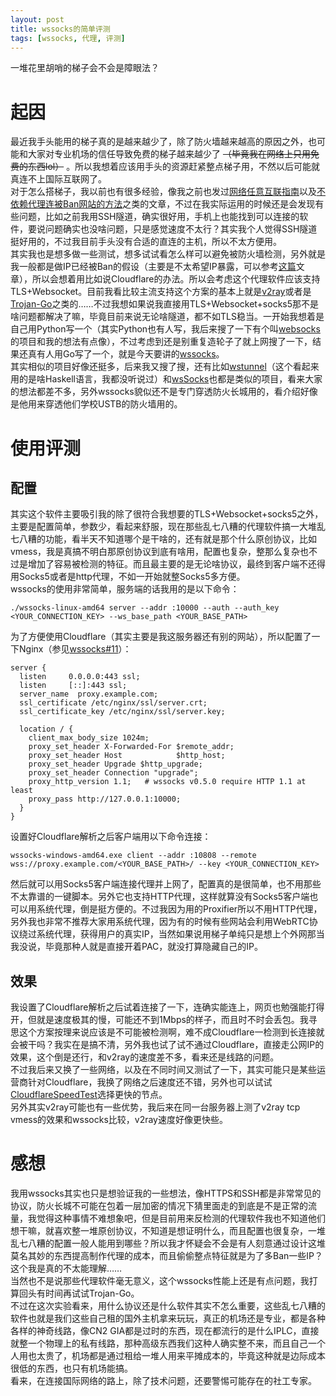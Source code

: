 ```yaml
---
layout: post
title: wssocks的简单评测
tags: [wssocks, 代理, 评测]
---
```


  一堆花里胡哨的梯子会不会是障眼法？<!--more-->    
  
# 起因
  最近我手头能用的梯子真的是越来越少了，除了防火墙越来越高的原因之外，也可能和大家对专业机场的信任导致免费的梯子越来越少了 ~~（毕竟我在网络上只用免费的东西lol）~~ 。所以我想着应该用手头的资源赶紧整点梯子用，不然以后可能就真连不上国际互联网了。   
  对于怎么搭梯子，我以前也有很多经验，像我之前也发过[网络任意互联指南](/2021/05/07/ssh.html)以及[不依赖代理连被Ban网站的方法](/2019/04/27/antiban.html)之类的文章，不过在我实际运用的时候还是会发现有些问题，比如之前我用SSH隧道，确实很好用，手机上也能找到可以连接的软件，要说问题确实也没啥问题，只是感觉速度不太行？其实我个人觉得SSH隧道挺好用的，不过我目前手头没有合适的直连的主机，所以不太方便用。   
  其实我也是想多做一些测试，想多试试看怎么样可以避免被防火墙检测，另外就是我一般都是做IP已经被Ban的假设（主要是不太希望IP暴露，可以参考[这篇](/2021/04/18/hide.html)文章），所以会想着用比如说Cloudflare的办法。所以会考虑这个代理软件应该支持TLS+Websocket。目前我看比较主流支持这个方案的基本上就是[v2ray](https://github.com/v2fly/v2ray-core)或者是[Trojan-Go](https://github.com/p4gefau1t/trojan-go)之类的……不过我想如果说我直接用TLS+Websocket+socks5那不是啥问题都解决了嘛，毕竟目前来说无论啥隧道，都不如TLS稳当。一开始我想着是自己用Python写一个（其实Python也有人写，我后来搜了一下有个叫[websocks](https://github.com/abersheeran/websocks)的项目和我的想法有点像），不过考虑到还是别重复造轮子了就上网搜了一下，结果还真有人用Go写了一个，就是今天要讲的[wssocks](https://github.com/genshen/wssocks)。   
  其实相似的项目好像还挺多，后来我又搜了搜，还有比如[wstunnel](https://github.com/erebe/wstunnel)（这个看起来用的是啥Haskell语言，我都没听说过）和[wsSocks](https://github.com/Mikubill/wsSocks)也都是类似的项目，看来大家的想法都差不多，另外wssocks貌似还不是专门穿透防火长城用的，看介绍好像是他用来穿透他们学校USTB的防火墙用的。
  
# 使用评测
## 配置
  其实这个软件主要吸引我的除了很符合我想要的TLS+Websocket+socks5之外，主要是配置简单，参数少，看起来舒服，现在那些乱七八糟的代理软件搞一大堆乱七八糟的功能，看半天不知道哪个是干啥的，还有就是那个什么原创协议，比如vmess，我是真搞不明白那原创协议到底有啥用，配置也复杂，整那么复杂也不过是增加了容易被检测的特征。而且最主要的是无论啥协议，最终到客户端不还得用Socks5或者是http代理，不如一开始就整Socks5多方便。   
  wssocks的使用非常简单，服务端的话我用的是以下命令：
```
./wssocks-linux-amd64 server --addr :10000 --auth --auth_key <YOUR_CONNECTION_KEY> --ws_base_path <YOUR_BASE_PATH>
```
  为了方便使用Cloudflare（其实主要是我这服务器还有别的网站），所以配置了一下Nginx（参见[wssocks#11](https://github.com/genshen/wssocks/issues/11#issuecomment-669324542)）：
```
server {
  listen     0.0.0.0:443 ssl;
  listen     [::]:443 ssl;
  server_name  proxy.example.com;
  ssl_certificate /etc/nginx/ssl/server.crt;
  ssl_certificate_key /etc/nginx/ssl/server.key;

  location / {
    client_max_body_size 1024m;
    proxy_set_header X-Forwarded-For $remote_addr;
    proxy_set_header Host            $http_host;
    proxy_set_header Upgrade $http_upgrade;
    proxy_set_header Connection "upgrade";
    proxy_http_version 1.1;   # wssocks v0.5.0 require HTTP 1.1 at least
    proxy_pass http://127.0.0.1:10000;
  }
}
```
  设置好Cloudflare解析之后客户端用以下命令连接：
```
wssocks-windows-amd64.exe client --addr :10808 --remote wss://proxy.example.com/<YOUR_BASE_PATH>/ --key <YOUR_CONNECTION_KEY>
```
  然后就可以用Socks5客户端连接代理并上网了，配置真的是很简单，也不用那些不太靠谱的一键脚本。另外它也支持HTTP代理，这样就算没有Socks5客户端也可以用系统代理，倒是挺方便的。不过我因为用的Proxifier所以不用HTTP代理，另外我也非常不推荐大家用系统代理，因为有的时候有些网站会利用WebRTC协议绕过系统代理，获得用户的真实IP，当然如果说用梯子单纯只是想上个外网那当我没说，毕竟那种人就是直接开着PAC，就没打算隐藏自己的IP。   
## 效果
  我设置了Cloudflare解析之后试着连接了一下，连确实能连上，网页也勉强能打得开，但就是速度极其的慢，可能还不到1Mbps的样子，而且时不时会丢包。我寻思这个方案按理来说应该是不可能被检测啊，难不成Cloudflare一检测到长连接就会被干吗？我实在是搞不清，另外我也试了试不通过Cloudflare，直接走公网IP的效果，这个倒是还行，和v2ray的速度差不多，看来还是线路的问题。   
  不过我后来又换了一些网络，以及在不同时间又测试了一下，其实可能只是某些运营商针对Cloudflare，我换了网络之后速度还不错，另外也可以试试[CloudflareSpeedTest](https://github.com/XIU2/CloudflareSpeedTest)选择更快的节点。   
  另外其实v2ray可能也有一些优势，我后来在同一台服务器上测了v2ray tcp vmess的效果和wssocks比较，v2ray速度好像更快些。

# 感想
  我用wssocks其实也只是想验证我的一些想法，像HTTPS和SSH都是非常常见的协议，防火长城不可能在包着一层加密的情况下猜里面走的到底是不是正常的流量，我觉得这种事情不难想象吧，但是目前用来反检测的代理软件我也不知道他们想干嘛，就喜欢整一堆原创协议，不知道是想证明什么，而且配置也很复杂，一堆乱七八糟的配置一般人能用到哪些？所以我才怀疑会不会是有人刻意通过设计这堆莫名其妙的东西提高制作代理的成本，而且偷偷整点特征就是为了多Ban一些IP？这个我是真的不太能理解……   
  当然也不是说那些代理软件毫无意义，这个wssocks性能上还是有点问题，我打算回头有时间再试试Trojan-Go。   
  不过在这次实验看来，用什么协议还是什么软件其实不怎么重要，这些乱七八糟的软件也就是我们这些自己租的国外主机拿来玩玩，真正的机场还是专业，都是各种各样的神奇线路，像CN2 GIA都是过时的东西，现在都流行的是什么IPLC，直接就整一个物理上的私有线路，那种高级东西我们这种人确实整不来，而且自己一个人用也太贵了，机场都是通过租给一堆人用来平摊成本的，毕竟这种就是边际成本很低的东西，也只有机场能搞。   
  看来，在连接国际网络的路上，除了技术问题，还要警惕可能存在的社工专家。
